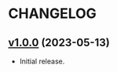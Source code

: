 # CHANGELOG

## [v1.0.0](https://github.com/josantonius/minecraft-ray/releases/tag/v1.0.0) (2023-05-13)

* Initial release.
